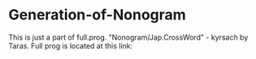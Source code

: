 # Generation-of-Nonogram
This is just a part of full.prog. "Nonogram/Jap.CrossWord" - kyrsach by Taras.
Full prog is located at this link:
